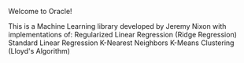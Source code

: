 Welcome to Oracle!

This is a Machine Learning library developed by Jeremy Nixon with implementations of:
Regularized Linear Regression (Ridge Regression)
Standard Linear Regression
K-Nearest Neighbors
K-Means Clustering (Lloyd's Algorithm)
